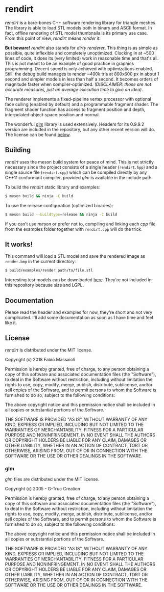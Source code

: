# rendirt

*rendirt* is a bare-bones C++ software rendering library for triangle meshes.
The library is able to load STL models both in binary and ASCII format.
In fact, offline rendering of STL model thumbnails is its primary use case.
From this point of view, *rendirt* means *render it*.

**But beware!** *rendirt* also stands for *dirty renderer*. This thing is as
simple as possible, quite inflexible and completely unoptimized. Clocking in
at ~500 lines of code, it does its (very limited) work in reasonable time and
that's all. This is not meant to be an example of good practice in graphics
programming. Decent speed is only achieved with optimizations enabled. Still,
the debug build manages to render ~400k tris at 800x600 px in about 1 second
and simpler models in less than half a second. It becomes orders of magnitude
faster when compiler-optimized. *(DISCLAIMER: those are not accurate measures,
just an average execution time to give an idea)*.

The renderer implements a fixed-pipeline vertex processor with optional
face culling (enabled by default) and a programmable fragment shader.
The fragment shader function has access to fragment position and depth,
interpolated object-space position and normal.

The wonderful [glm](https://glm.g-truc.net/0.9.9/index.html) library is used
extensively. Headers for its 0.9.9.2 version are included in the repository,
but any other recent version will do. The license can be found [below](#glm).

## Building

*rendirt* uses the meson build system for peace of mind. This is not strictly
necessary since the project consists of a single header (`rendirt.hpp`) and a
single source file (`rendirt.cpp`) which can be compiled directly by any
C++11 conformant compiler, provided *glm* is available in the include path.

To build the *rendirt* static library and examples:
```sh
$ meson build && ninja -C build
```

To use the release configuration (optimized binaries):
```sh
$ meson build --buildtype=release && ninja -C build
```

If you can't use *meson* or prefer not to, compiling and linking each
*cpp* file from the examples folder together with `rendirt.cpp` will do
the trick.

## It works!

This command will load a STL model and save the rendered image as `render.bmp`
in the current directory:
```sh
$ build/examples/render path/to/file.stl
```

Interesting test models can be downloaded [here](http://people.sc.fsu.edu/~jburkardt/data/stla/stla.html). They're not
included in this repository because size and LGPL.

## Documentation

Please read the header and examples for now, they're short and not very
complicated. I'll add some documentation as soon as I have time and feel
like it.

## License

*rendirt* is distributed under the MIT license.

Copyright (c) 2018 Fabio Massaioli

Permission is hereby granted, free of charge, to any person obtaining a copy
of this software and associated documentation files (the "Software"), to deal
in the Software without restriction, including without limitation the rights
to use, copy, modify, merge, publish, distribute, sublicense, and/or sell
copies of the Software, and to permit persons to whom the Software is
furnished to do so, subject to the following conditions:

The above copyright notice and this permission notice shall be included in all
copies or substantial portions of the Software.

THE SOFTWARE IS PROVIDED "AS IS", WITHOUT WARRANTY OF ANY KIND, EXPRESS OR
IMPLIED, INCLUDING BUT NOT LIMITED TO THE WARRANTIES OF MERCHANTABILITY,
FITNESS FOR A PARTICULAR PURPOSE AND NONINFRINGEMENT. IN NO EVENT SHALL THE
AUTHORS OR COPYRIGHT HOLDERS BE LIABLE FOR ANY CLAIM, DAMAGES OR OTHER
LIABILITY, WHETHER IN AN ACTION OF CONTRACT, TORT OR OTHERWISE, ARISING FROM,
OUT OF OR IN CONNECTION WITH THE SOFTWARE OR THE USE OR OTHER DEALINGS IN THE
SOFTWARE.

### glm

*glm* files are distributed under the MIT license.

Copyright (c) 2005 - G-Truc Creation

Permission is hereby granted, free of charge, to any person obtaining a copy
of this software and associated documentation files (the "Software"), to deal
in the Software without restriction, including without limitation the rights
to use, copy, modify, merge, publish, distribute, sublicense, and/or sell
copies of the Software, and to permit persons to whom the Software is
furnished to do so, subject to the following conditions:

The above copyright notice and this permission notice shall be included in all
copies or substantial portions of the Software.

THE SOFTWARE IS PROVIDED "AS IS", WITHOUT WARRANTY OF ANY KIND, EXPRESS OR
IMPLIED, INCLUDING BUT NOT LIMITED TO THE WARRANTIES OF MERCHANTABILITY,
FITNESS FOR A PARTICULAR PURPOSE AND NONINFRINGEMENT. IN NO EVENT SHALL THE
AUTHORS OR COPYRIGHT HOLDERS BE LIABLE FOR ANY CLAIM, DAMAGES OR OTHER
LIABILITY, WHETHER IN AN ACTION OF CONTRACT, TORT OR OTHERWISE, ARISING FROM,
OUT OF OR IN CONNECTION WITH THE SOFTWARE OR THE USE OR OTHER DEALINGS IN THE
SOFTWARE.
